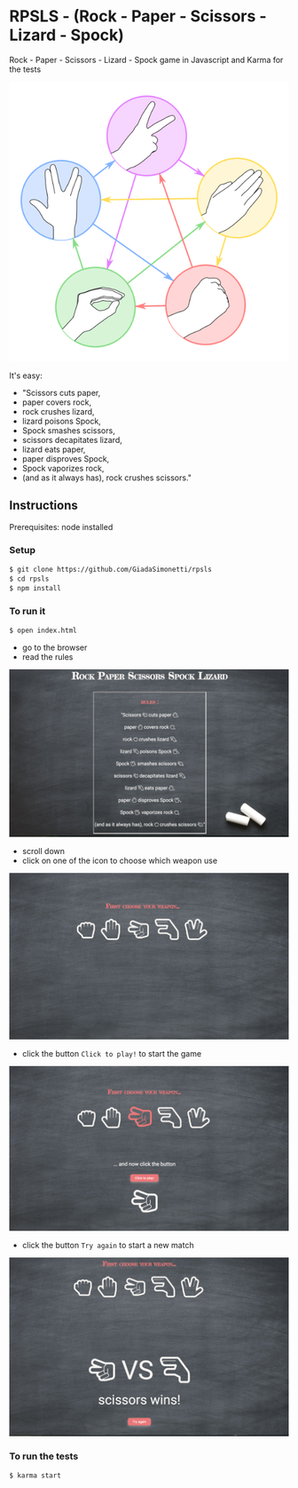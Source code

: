 # RPSLS - (Rock - Paper - Scissors - Lizard - Spock)

Rock - Paper - Scissors - Lizard - Spock game in Javascript and Karma for the tests

![RPSLS](./images/RPSLS.png?raw=true)

It's easy:

* "Scissors cuts paper,
* paper covers rock,
* rock crushes lizard,
* lizard poisons Spock,
* Spock smashes scissors,
* scissors decapitates lizard,
* lizard eats paper,
* paper disproves Spock,
* Spock vaporizes rock,
* (and as it always has), rock crushes scissors."


## Instructions

Prerequisites: node installed

### Setup

```sh
$ git clone https://github.com/GiadaSimonetti/rpsls
$ cd rpsls
$ npm install
```

### To run it

```sh
$ open index.html
```
- go to the browser
- read the rules

![rules](./images/rules.png?raw=true)
- scroll down
- click on one of the icon to choose which weapon use

![1](./images/1.png?raw=true)
- click the button `Click to play!` to start the game

![2](./images/2.png?raw=true)
- click the button `Try again` to start a new match

![3](./images/3.png?raw=true)



### To run the tests

```sh
$ karma start
```
